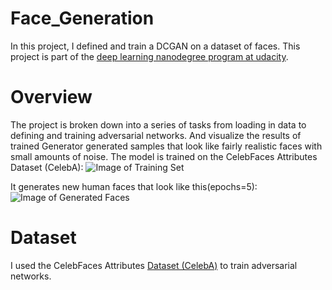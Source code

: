 # Face_Generation

In this project, I defined and train a DCGAN on a dataset of faces. This project is part of the [deep learning nanodegree program at udacity](https://www.udacity.com/course/deep-learning-nanodegree--nd101).   

# Overview 
The project is broken down into a series of tasks from loading in data to defining and training adversarial networks. And visualize the results of trained Generator generated samples that look like fairly realistic faces with small amounts of noise.
The model is trained on the CelebFaces Attributes Dataset (CelebA):
![Image of Training Set](https://github.com/ShoNakamura5/Face_Generation/blob/main/CelebA.png)

It generates new human faces that look like this(epochs=5):  
![Image of Generated Faces](https://github.com/ShoNakamura5/Face_Generation/blob/main/Generate%20faces.png)

# Dataset
I used the CelebFaces Attributes [Dataset (CelebA)](http://mmlab.ie.cuhk.edu.hk/projects/CelebA.html) to train adversarial networks.
